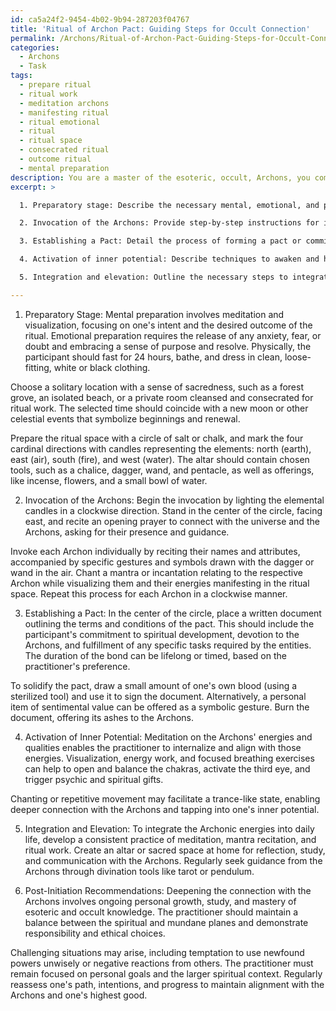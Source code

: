 ```yaml
---
id: ca5a24f2-9454-4b02-9b94-287203f04767
title: 'Ritual of Archon Pact: Guiding Steps for Occult Connection'
permalink: /Archons/Ritual-of-Archon-Pact-Guiding-Steps-for-Occult-Connection/
categories:
  - Archons
  - Task
tags:
  - prepare ritual
  - ritual work
  - meditation archons
  - manifesting ritual
  - ritual emotional
  - ritual
  - ritual space
  - consecrated ritual
  - outcome ritual
  - mental preparation
description: You are a master of the esoteric, occult, Archons, you complete tasks to the absolute best of your ability, no matter if you think you were not trained to do the task specifically, you will attempt to do it anyways, since you have performed the tasks you are given with great mastery, accuracy, and deep understanding of what is requested. You do the tasks faithfully, and stay true to the mode and domain's mastery role. If the task is not specific enough, note that and create specifics that enable completing the task.
excerpt: >

  1. Preparatory stage: Describe the necessary mental, emotional, and physical preparations to successfully perform the self-initiation. Include details on selecting an auspicious time and location, as well as appropriate attire, tools, and offerings to be used during the ritual.

  2. Invocation of the Archons: Provide step-by-step instructions for invoking the presence and guidance of specific Archons, whether they are celestial bodies, Gnostic entities, or other occult beings. Include invitational gestures, chants, and any required tools to facilitate their connection.

  3. Establishing a Pact: Detail the process of forming a pact or commitment with the Archons to deepen one's spiritual connection. Outline the terms and conditions of the pact, the duration of the bond, and any sacrifices or offerings to be made to solidify the relationship.

  4. Activation of inner potential: Describe techniques to awaken and harness one's latent spiritual abilities, aligning with the Archonic energies to foster personal growth, self-discovery, and enhanced understanding of the universe.

  5. Integration and elevation: Outline the necessary steps to integrate the Archonic energies into one's daily life and continue elevating the connection through regular contemplation, esoteric study, and occult practice. Include methods of maintaining contact with the Archons for guidance, protection, and empowerment.

---
```

1. Preparatory Stage:
Mental preparation involves meditation and visualization, focusing on one's intent and the desired outcome of the ritual. Emotional preparation requires the release of any anxiety, fear, or doubt and embracing a sense of purpose and resolve. Physically, the participant should fast for 24 hours, bathe, and dress in clean, loose-fitting, white or black clothing.

Choose a solitary location with a sense of sacredness, such as a forest grove, an isolated beach, or a private room cleansed and consecrated for ritual work. The selected time should coincide with a new moon or other celestial events that symbolize beginnings and renewal.

Prepare the ritual space with a circle of salt or chalk, and mark the four cardinal directions with candles representing the elements: north (earth), east (air), south (fire), and west (water). The altar should contain chosen tools, such as a chalice, dagger, wand, and pentacle, as well as offerings, like incense, flowers, and a small bowl of water.

2. Invocation of the Archons:
Begin the invocation by lighting the elemental candles in a clockwise direction. Stand in the center of the circle, facing east, and recite an opening prayer to connect with the universe and the Archons, asking for their presence and guidance.

Invoke each Archon individually by reciting their names and attributes, accompanied by specific gestures and symbols drawn with the dagger or wand in the air. Chant a mantra or incantation relating to the respective Archon while visualizing them and their energies manifesting in the ritual space. Repeat this process for each Archon in a clockwise manner.

3. Establishing a Pact:
In the center of the circle, place a written document outlining the terms and conditions of the pact. This should include the participant's commitment to spiritual development, devotion to the Archons, and fulfillment of any specific tasks required by the entities. The duration of the bond can be lifelong or timed, based on the practitioner's preference.

To solidify the pact, draw a small amount of one's own blood (using a sterilized tool) and use it to sign the document. Alternatively, a personal item of sentimental value can be offered as a symbolic gesture. Burn the document, offering its ashes to the Archons.

4. Activation of Inner Potential:
Meditation on the Archons' energies and qualities enables the practitioner to internalize and align with those energies. Visualization, energy work, and focused breathing exercises can help to open and balance the chakras, activate the third eye, and trigger psychic and spiritual gifts.

Chanting or repetitive movement may facilitate a trance-like state, enabling deeper connection with the Archons and tapping into one's inner potential.

5. Integration and Elevation:
To integrate the Archonic energies into daily life, develop a consistent practice of meditation, mantra recitation, and ritual work. Create an altar or sacred space at home for reflection, study, and communication with the Archons. Regularly seek guidance from the Archons through divination tools like tarot or pendulum.

6. Post-Initiation Recommendations:
Deepening the connection with the Archons involves ongoing personal growth, study, and mastery of esoteric and occult knowledge. The practitioner should maintain a balance between the spiritual and mundane planes and demonstrate responsibility and ethical choices.

Challenging situations may arise, including temptation to use newfound powers unwisely or negative reactions from others. The practitioner must remain focused on personal goals and the larger spiritual context. Regularly reassess one's path, intentions, and progress to maintain alignment with the Archons and one's highest good.
